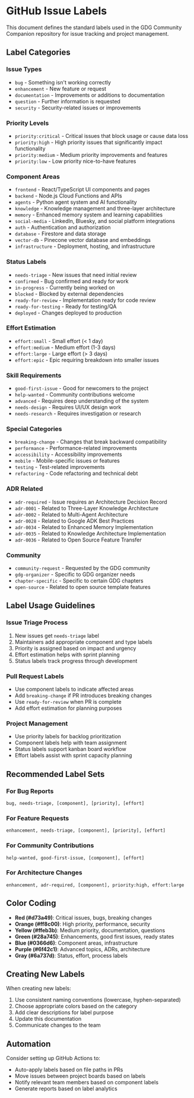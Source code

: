 # GitHub Issue Labels

This document defines the standard labels used in the GDG Community Companion repository for issue tracking and project management.

## Label Categories

### Issue Types
- `bug` - Something isn't working correctly
- `enhancement` - New feature or request
- `documentation` - Improvements or additions to documentation
- `question` - Further information is requested
- `security` - Security-related issues or improvements

### Priority Levels
- `priority:critical` - Critical issues that block usage or cause data loss
- `priority:high` - High priority issues that significantly impact functionality
- `priority:medium` - Medium priority improvements and features
- `priority:low` - Low priority nice-to-have features

### Component Areas
- `frontend` - React/TypeScript UI components and pages
- `backend` - Node.js Cloud Functions and APIs
- `agents` - Python agent system and AI functionality
- `knowledge` - Knowledge management and three-layer architecture
- `memory` - Enhanced memory system and learning capabilities
- `social-media` - LinkedIn, Bluesky, and social platform integrations
- `auth` - Authentication and authorization
- `database` - Firestore and data storage
- `vector-db` - Pinecone vector database and embeddings
- `infrastructure` - Deployment, hosting, and infrastructure

### Status Labels
- `needs-triage` - New issues that need initial review
- `confirmed` - Bug confirmed and ready for work
- `in-progress` - Currently being worked on
- `blocked` - Blocked by external dependencies
- `ready-for-review` - Implementation ready for code review
- `ready-for-testing` - Ready for testing/QA
- `deployed` - Changes deployed to production

### Effort Estimation
- `effort:small` - Small effort (< 1 day)
- `effort:medium` - Medium effort (1-3 days)
- `effort:large` - Large effort (> 3 days)
- `effort:epic` - Epic requiring breakdown into smaller issues

### Skill Requirements
- `good-first-issue` - Good for newcomers to the project
- `help-wanted` - Community contributions welcome
- `advanced` - Requires deep understanding of the system
- `needs-design` - Requires UI/UX design work
- `needs-research` - Requires investigation or research

### Special Categories
- `breaking-change` - Changes that break backward compatibility
- `performance` - Performance-related improvements
- `accessibility` - Accessibility improvements
- `mobile` - Mobile-specific issues or features
- `testing` - Test-related improvements
- `refactoring` - Code refactoring and technical debt

### ADR Related
- `adr-required` - Issue requires an Architecture Decision Record
- `adr-0001` - Related to Three-Layer Knowledge Architecture
- `adr-0002` - Related to Multi-Agent Architecture
- `adr-0028` - Related to Google ADK Best Practices
- `adr-0034` - Related to Enhanced Memory Implementation
- `adr-0035` - Related to Knowledge Architecture Implementation
- `adr-0036` - Related to Open Source Feature Transfer

### Community
- `community-request` - Requested by the GDG community
- `gdg-organizer` - Specific to GDG organizer needs
- `chapter-specific` - Specific to certain GDG chapters
- `open-source` - Related to open source template features

## Label Usage Guidelines

### Issue Triage Process
1. New issues get `needs-triage` label
2. Maintainers add appropriate component and type labels
3. Priority is assigned based on impact and urgency
4. Effort estimation helps with sprint planning
5. Status labels track progress through development

### Pull Request Labels
- Use component labels to indicate affected areas
- Add `breaking-change` if PR introduces breaking changes
- Use `ready-for-review` when PR is complete
- Add effort estimation for planning purposes

### Project Management
- Use priority labels for backlog prioritization
- Component labels help with team assignment
- Status labels support kanban board workflow
- Effort labels assist with sprint capacity planning

## Recommended Label Sets

### For Bug Reports
```
bug, needs-triage, [component], [priority], [effort]
```

### For Feature Requests
```
enhancement, needs-triage, [component], [priority], [effort]
```

### For Community Contributions
```
help-wanted, good-first-issue, [component], [effort]
```

### For Architecture Changes
```
enhancement, adr-required, [component], priority:high, effort:large
```

## Color Coding

- **Red (#d73a49)**: Critical issues, bugs, breaking changes
- **Orange (#ff8c00)**: High priority, performance, security
- **Yellow (#ffeb3b)**: Medium priority, documentation, questions
- **Green (#28a745)**: Enhancements, good first issues, ready states
- **Blue (#0366d6)**: Component areas, infrastructure
- **Purple (#6f42c1)**: Advanced topics, ADRs, architecture
- **Gray (#6a737d)**: Status, effort, process labels

## Creating New Labels

When creating new labels:
1. Use consistent naming conventions (lowercase, hyphen-separated)
2. Choose appropriate colors based on the category
3. Add clear descriptions for label purpose
4. Update this documentation
5. Communicate changes to the team

## Automation

Consider setting up GitHub Actions to:
- Auto-apply labels based on file paths in PRs
- Move issues between project boards based on labels
- Notify relevant team members based on component labels
- Generate reports based on label analytics